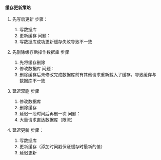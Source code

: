 #### 缓存更新策略
1. 先写后更新
步骤：
    1. 写数据库
    2. 更新缓存
问题：
    1. 写数据库成功更新缓存失败导致不一致


2. 先删除缓存后操作数据库
步骤
    1. 先将缓存删除
    2. 修改数据库
问题：
    1. 删除缓存后未修改完成数据库前有其他请求重新载入了缓存，导致缓存与数据库不一致
 
3. 延迟双删
步骤
    1. 修改数据库
    2. 删除缓存
    3. 延迟一段时间后再删一次
问题：
    1. 大量请求直达数据库（限流）
    
4. 延迟更新
步骤：
    1. 写数据库
    2. 更新缓存（添加时间戳保证缓存时最新的值）
    3. 延迟更新